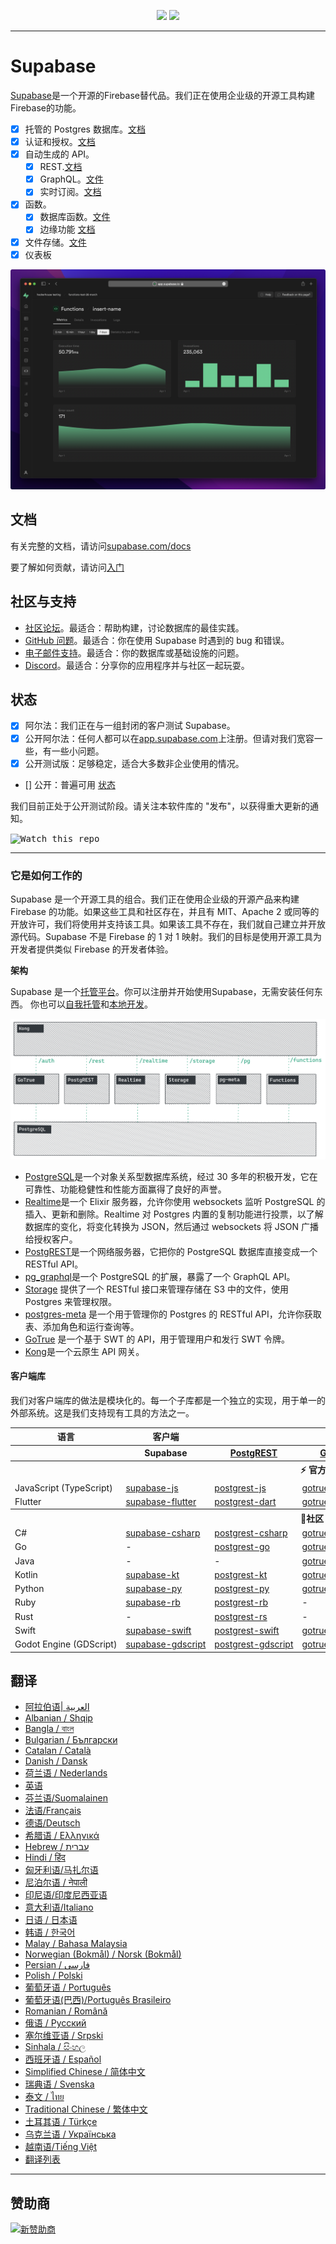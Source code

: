 <p align="center">
<img src="https://user-images.githubusercontent.com/8291514/213727234-cda046d6-28c6-491a-b284-b86c5cede25d.png#gh-light-mode-only">
<img src="https://user-images.githubusercontent.com/8291514/213727225-56186826-bee8-43b5-9b15-86e839d89393.png#gh-dark-mode-only">
</p>

---

# Supabase

[Supabase](https://supabase.com)是一个开源的Firebase替代品。我们正在使用企业级的开源工具构建Firebase的功能。

- [x] 托管的 Postgres 数据库。[文档](https://supabase.com/docs/guides/database)
- [x] 认证和授权。[文档](https://supabase.com/docs/guides/auth)
- [x] 自动生成的 API。
  - [x] REST.[文档](https://supabase.com/docs/guides/database/api#rest-api)
  - [x] GraphQL。[文件](https://supabase.com/docs/guides/database/api#graphql-api)
  - [x] 实时订阅。[文档](https://supabase.com/docs/guides/database/api#realtime-api)
- [x] 函数。
  - [x] 数据库函数。[文件](https://supabase.com/docs/guides/database/functions)
  - [x] 边缘功能 [文档](https://supabase.com/docs/guides/functions)
- [x] 文件存储。[文件](https://supabase.com/docs/guides/storage)
- [x] 仪表板

![Supabase Dashboard](https://raw.githubusercontent.com/supabase/supabase/master/apps/www/public/images/github/supabase-dashboard.png)

## 文档

有关完整的文档，请访问[supabase.com/docs](https://supabase.com/docs)

要了解如何贡献，请访问[入门](./DEVELOPERS.md)

## 社区与支持

- [社区论坛](https://github.com/supabase/supabase/discussions)。最适合：帮助构建，讨论数据库的最佳实践。
- [GitHub 问题](https://github.com/supabase/supabase/issues)。最适合：你在使用 Supabase 时遇到的 bug 和错误。
- [电子邮件支持](https://supabase.com/docs/support#business-support)。最适合：你的数据库或基础设施的问题。
- [Discord](https://discord.supabase.com)。最适合：分享你的应用程序并与社区一起玩耍。

## 状态

- [x] 阿尔法：我们正在与一组封闭的客户测试 Supabase。
- [x] 公开阿尔法：任何人都可以在[app.supabase.com](https://app.supabase.com)上注册。但请对我们宽容一些，有一些小问题。
- [x] 公开测试版：足够稳定，适合大多数非企业使用的情况。
- [] 公开：普遍可用 [状态](https://supabase.com/docs/guides/getting-started/features#feature-status)

我们目前正处于公开测试阶段。请关注本软件库的 "发布"，以获得重大更新的通知。

<kbd><img src="https://raw.githubusercontent.com/supabase/supabase/d5f7f413ab356dc1a92075cb3cee4e40a957d5b1/web/static/watch-repo.gif" alt="Watch this repo"/></kbd>

---

### 它是如何工作的

Supabase 是一个开源工具的组合。我们正在使用企业级的开源产品来构建 Firebase 的功能。如果这些工具和社区存在，并且有 MIT、Apache 2 或同等的开放许可，我们将使用并支持该工具。如果该工具不存在，我们就自己建立并开放源代码。Supabase 不是 Firebase 的 1 对 1 映射。我们的目标是使用开源工具为开发者提供类似 Firebase 的开发者体验。

**架构**

Supabase 是一个[托管平台](https://app.supabase.com)。你可以注册并开始使用Supabase，无需安装任何东西。
你也可以[自我托管](https://supabase.com/docs/guides/hosting/overview)和[本地开发](https://supabase.com/docs/guides/local-development)。

![架构](https://github.com/supabase/supabase/blob/master/apps/docs/public/img/supabase-architecture.png)

- [PostgreSQL](https://www.postgresql.org/)是一个对象关系型数据库系统，经过 30 多年的积极开发，它在可靠性、功能稳健性和性能方面赢得了良好的声誉。
- [Realtime](https://github.com/supabase/realtime)是一个 Elixir 服务器，允许你使用 websockets 监听 PostgreSQL 的插入、更新和删除。Realtime 对 Postgres 内置的复制功能进行投票，以了解数据库的变化，将变化转换为 JSON，然后通过 websockets 将 JSON 广播给授权客户。
- [PostgREST](http://postgrest.org/)是一个网络服务器，它把你的 PostgreSQL 数据库直接变成一个 RESTful API。
- [pg_graphql](http://github.com/supabase/pg_graphql/)是一个 PostgreSQL 的扩展，暴露了一个 GraphQL API。
- [Storage](https://github.com/supabase/storage-api) 提供了一个 RESTful 接口来管理存储在 S3 中的文件，使用 Postgres 来管理权限。
- [postgres-meta](https://github.com/supabase/postgres-meta) 是一个用于管理你的 Postgres 的 RESTful API，允许你获取表、添加角色和运行查询等。
- [GoTrue](https://github.com/netlify/gotrue) 是一个基于 SWT 的 API，用于管理用户和发行 SWT 令牌。
- [Kong](https://github.com/Kong/kong)是一个云原生 API 网关。

#### 客户端库

我们对客户端库的做法是模块化的。每一个子库都是一个独立的实现，用于单一的外部系统。这是我们支持现有工具的方法之一。

<table style="table-layout:fixed; white-space: nowrap;">
  <tr>
    <th>语言</th>
    <th>客户端</th>
    <th colspan="5">特征-客户端(捆绑在Supabase客户端中)</th>
  </tr>
  
  <tr>
    <th></th>
    <th>Supabase</th>
    <th><a href="https://github.com/postgrest/postgrest" target="_blank" rel="noopener noreferrer">PostgREST</a></th>
    <th><a href="https://github.com/supabase/gotrue" target="_blank" rel="noopener noreferrer">GoTrue</a></th>
    <th><a href="https://github.com/supabase/realtime" target="_blank" rel="noopener noreferrer">Realtime</a></th>
    <th><a href="https://github.com/supabase/storage-api" target="_blank" rel="noopener noreferrer">Storage</a></th>
    <th>Functions</th>
  </tr>
  <!-- TEMPLATE FOR NEW ROW -->
  <!-- START ROW
  <tr>
    <td>lang</td>
    <td><a href="https://github.com/supabase-community/supabase-lang" target="_blank" rel="noopener noreferrer">supabase-lang</a></td>
    <td><a href="https://github.com/supabase-community/postgrest-lang" target="_blank" rel="noopener noreferrer">postgrest-lang</a></td>
    <td><a href="https://github.com/supabase-community/gotrue-lang" target="_blank" rel="noopener noreferrer">gotrue-lang</a></td>
    <td><a href="https://github.com/supabase-community/realtime-lang" target="_blank" rel="noopener noreferrer">realtime-lang</a></td>
    <td><a href="https://github.com/supabase-community/storage-lang" target="_blank" rel="noopener noreferrer">storage-lang</a></td>
  </tr>
  END ROW -->
  
  <th colspan="7">⚡️ 官方⚡️</th>
  
  <tr>
    <td>JavaScript (TypeScript)</td>
    <td><a href="https://github.com/supabase/supabase-js" target="_blank" rel="noopener noreferrer">supabase-js</a></td>
    <td><a href="https://github.com/supabase/postgrest-js" target="_blank" rel="noopener noreferrer">postgrest-js</a></td>
    <td><a href="https://github.com/supabase/gotrue-js" target="_blank" rel="noopener noreferrer">gotrue-js</a></td>
    <td><a href="https://github.com/supabase/realtime-js" target="_blank" rel="noopener noreferrer">realtime-js</a></td>
    <td><a href="https://github.com/supabase/storage-js" target="_blank" rel="noopener noreferrer">storage-js</a></td>
    <td><a href="https://github.com/supabase/functions-js" target="_blank" rel="noopener noreferrer">functions-js</a></td>
  </tr>
    <tr>
    <td>Flutter</td>
    <td><a href="https://github.com/supabase/supabase-flutter" target="_blank" rel="noopener noreferrer">supabase-flutter</a></td>
    <td><a href="https://github.com/supabase/postgrest-dart" target="_blank" rel="noopener noreferrer">postgrest-dart</a></td>
    <td><a href="https://github.com/supabase/gotrue-dart" target="_blank" rel="noopener noreferrer">gotrue-dart</a></td>
    <td><a href="https://github.com/supabase/realtime-dart" target="_blank" rel="noopener noreferrer">realtime-dart</a></td>
    <td><a href="https://github.com/supabase/storage-dart" target="_blank" rel="noopener noreferrer">storage-dart</a></td>
    <td><a href="https://github.com/supabase/functions-dart" target="_blank" rel="noopener noreferrer">functions-dart</a></td>
  </tr>
  
  <th colspan="7">💚社区 💚</th>
  
  <tr>
    <td>C#</td>
    <td><a href="https://github.com/supabase-community/supabase-csharp" target="_blank" rel="noopener noreferrer">supabase-csharp</a></td>
    <td><a href="https://github.com/supabase-community/postgrest-csharp" target="_blank" rel="noopener noreferrer">postgrest-csharp</a></td>
    <td><a href="https://github.com/supabase-community/gotrue-csharp" target="_blank" rel="noopener noreferrer">gotrue-csharp</a></td>
    <td><a href="https://github.com/supabase-community/realtime-csharp" target="_blank" rel="noopener noreferrer">realtime-csharp</a></td>
    <td><a href="https://github.com/supabase-community/storage-csharp" target="_blank" rel="noopener noreferrer">storage-csharp</a></td>
    <td><a href="https://github.com/supabase-community/functions-csharp" target="_blank" rel="noopener noreferrer">functions-csharp</a></td>
  </tr>
  <tr>
    <td>Go</td>
    <td>-</td>
    <td><a href="https://github.com/supabase-community/postgrest-go" target="_blank" rel="noopener noreferrer">postgrest-go</a></td>
    <td><a href="https://github.com/supabase-community/gotrue-go" target="_blank" rel="noopener noreferrer">gotrue-go</a></td>
    <td>-</td>
    <td><a href="https://github.com/supabase-community/storage-go" target="_blank" rel="noopener noreferrer">storage-go</a></td>
    <td><a href="https://github.com/supabase-community/functions-go" target="_blank" rel="noopener noreferrer">functions-go</a></td>
  </tr>
  <tr>
    <td>Java</td>
    <td>-</td>
    <td>-</td>
    <td><a href="https://github.com/supabase-community/gotrue-java" target="_blank" rel="noopener noreferrer">gotrue-java</a></td>
    <td>-</td>
    <td><a href="https://github.com/supabase-community/storage-java" target="_blank" rel="noopener noreferrer">storage-java</a></td>
    <td>-</td>
  </tr>
  <tr>
    <td>Kotlin</td>
    <td><a href="https://github.com/supabase-community/supabase-kt" target="_blank" rel="noopener noreferrer">supabase-kt</a></td>
    <td><a href="https://github.com/supabase-community/supabase-kt/tree/master/Postgrest" target="_blank" rel="noopener noreferrer">postgrest-kt</a></td>
    <td><a href="https://github.com/supabase-community/supabase-kt/tree/master/GoTrue" target="_blank" rel="noopener noreferrer">gotrue-kt</a></td>
    <td><a href="https://github.com/supabase-community/supabase-kt/tree/master/Realtime" target="_blank" rel="noopener noreferrer">realtime-kt</a></td>
    <td><a href="https://github.com/supabase-community/supabase-kt/tree/master/Storage" target="_blank" rel="noopener noreferrer">storage-kt</a></td>
    <td><a href="https://github.com/supabase-community/supabase-kt/tree/master/Functions" target="_blank" rel="noopener noreferrer">functions-kt</a></td>
  </tr>
  <tr>
    <td>Python</td>
    <td><a href="https://github.com/supabase-community/supabase-py" target="_blank" rel="noopener noreferrer">supabase-py</a></td>
    <td><a href="https://github.com/supabase-community/postgrest-py" target="_blank" rel="noopener noreferrer">postgrest-py</a></td>
    <td><a href="https://github.com/supabase-community/gotrue-py" target="_blank" rel="noopener noreferrer">gotrue-py</a></td>
    <td><a href="https://github.com/supabase-community/realtime-py" target="_blank" rel="noopener noreferrer">realtime-py</a></td>
    <td><a href="https://github.com/supabase-community/storage-py" target="_blank" rel="noopener noreferrer">storage-py</a></td>
    <td><a href="https://github.com/supabase-community/functions-py" target="_blank" rel="noopener noreferrer">functions-py</a></td>
  </tr>
  <tr>
    <td>Ruby</td>
    <td><a href="https://github.com/supabase-community/supabase-rb" target="_blank" rel="noopener noreferrer">supabase-rb</a></td>
    <td><a href="https://github.com/supabase-community/postgrest-rb" target="_blank" rel="noopener noreferrer">postgrest-rb</a></td>
    <td>-</td>
    <td>-</td>
    <td>-</td>
    <td>-</td>
  </tr>
  <tr>
    <td>Rust</td>
    <td>-</td>
    <td><a href="https://github.com/supabase-community/postgrest-rs" target="_blank" rel="noopener noreferrer">postgrest-rs</a></td>
    <td>-</td>
    <td>-</td>
    <td>-</td>
    <td>-</td>
  </tr>
  <tr>
    <td>Swift</td>
    <td><a href="https://github.com/supabase-community/supabase-swift" target="_blank" rel="noopener noreferrer">supabase-swift</a></td>
    <td><a href="https://github.com/supabase-community/postgrest-swift" target="_blank" rel="noopener noreferrer">postgrest-swift</a></td>
    <td><a href="https://github.com/supabase-community/gotrue-swift" target="_blank" rel="noopener noreferrer">gotrue-swift</a></td>
    <td><a href="https://github.com/supabase-community/realtime-swift" target="_blank" rel="noopener noreferrer">realtime-swift</a></td>
    <td><a href="https://github.com/supabase-community/storage-swift" target="_blank" rel="noopener noreferrer">storage-swift</a></td>
    <td><a href="https://github.com/supabase-community/functions-swift" target="_blank" rel="noopener noreferrer">functions-swift</a></td>
  </tr>
  <tr>
    <td>Godot Engine (GDScript)</td>
    <td><a href="https://github.com/supabase-community/godot-engine.supabase" target="_blank" rel="noopener noreferrer">supabase-gdscript</a></td>
    <td><a href="https://github.com/supabase-community/postgrest-gdscript" target="_blank" rel="noopener noreferrer">postgrest-gdscript</a></td>
    <td><a href="https://github.com/supabase-community/gotrue-gdscript" target="_blank" rel="noopener noreferrer">gotrue-gdscript</a></td>
    <td><a href="https://github.com/supabase-community/realtime-gdscript" target="_blank" rel="noopener noreferrer">realtime-gdscript</a></td>
    <td><a href="https://github.com/supabase-community/storage-gdscript" target="_blank" rel="noopener noreferrer">storage-gdscript</a></td>
    <td><a href="https://github.com/supabase-community/functions-gdscript" target="_blank" rel="noopener noreferrer">functions-gdscript</a></td>
  </tr>
  
</table>

<!--- Remove this list if you're translating to another language, it's hard to keep updated across multiple files-->
<!--- Keep only the link to the list of translation files-->

## 翻译

- [阿拉伯语| العربية](/i18n/README.ar.md)
- [Albanian / Shqip](/i18n/README.sq.md)
- [Bangla / বাংল](/i18n/README.bn.md)
- [Bulgarian / Български](/i18n/README.bg.md)
- [Catalan / Català](/i18n/README.ca.md)
- [Danish / Dansk](/i18n/README.da.md)
- [荷兰语 / Nederlands](/i18n/README.nl.md)
- [英语](https://github.com/supabase/supabase)
- [芬兰语/Suomalainen](/i18n/README.fi.md)
- [法语/Français](/i18n/README.fr.md)
- [德语/Deutsch](/i18n/README.de.md)
- [希腊语 / Ελληνικά](/i18n/README.gr.md)
- [Hebrew / עברית](/i18n/README.he.md)
- [Hindi / हिंद](/i18n/README.hi.md)
- [匈牙利语/马扎尔语](/i18n/README.hu.md)
- [尼泊尔语 / नेपाली](/i18n/README.ne.md)
- [印尼语/印度尼西亚语](/i18n/README.id.md)
- [意大利语/Italiano](/i18n/README.it.md)
- [日语 / 日本语](/i18n/README.jp.md)
- [韩语 / 한국어](/i18n/README.ko.md)
- [Malay / Bahasa Malaysia](/i18n/README.ms.md)
- [Norwegian (Bokmål) / Norsk (Bokmål)](/i18n/README.nb-no.md)
- [Persian / فارسی](/i18n/README.fa.md)
- [Polish / Polski](/i18n/README.pl.md)
- [葡萄牙语 / Português](/i18n/README.pt.md)
- [葡萄牙语(巴西)/Português Brasileiro](/i18n/README.pt-br.md)
- [Romanian / Română](/i18n/README.ro.md)
- [俄语 / Pусский](/i18n/README.ru.md)
- [塞尔维亚语 / Srpski](/i18n/README.sr.md)
- [Sinhala / සිංහල](/i18n/README.si.md)
- [西班牙语 / Español](/i18n/README.es.md)
- [Simplified Chinese / 简体中文](/i18n/README.zh-cn.md)
- [瑞典语 / Svenska](/i18n/README.sv.md)
- [泰文 / ไทย](/i18n/README.th.md)
- [Traditional Chinese / 繁体中文](/i18n/README.zh-tw.md)
- [土耳其语 / Türkçe](/i18n/README.tr.md)
- [乌克兰语 / Українська](/i18n/README.uk.md)
- [越南语/Tiếng Việt](/i18n/README.vi-vn.md)
- [翻译列表](/i18n/languages.md)<!--- Keep only this -->

---

## 赞助商

[![新赞助商](https://user-images.githubusercontent.com/10214025/90518111-e74bbb00-e198-11ea-8f88-c9e3c1aa4b5b.png)](https://github.com/sponsors/supabase)
